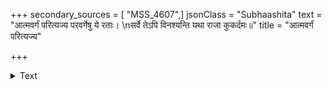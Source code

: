+++
secondary_sources = [ "MSS_4607",]
jsonClass = "Subhaashita"
text = "आत्मवर्गं परित्यज्य परवर्गेषु ये रताः।  \nसर्वे तेऽपि विनश्यन्ति यथा राजा कुकर्दमः॥"
title = "आत्मवर्गं परित्यज्य"

+++

<details><summary>Text</summary>

आत्मवर्गं परित्यज्य परवर्गेषु ये रताः।  
सर्वे तेऽपि विनश्यन्ति यथा राजा कुकर्दमः॥
</details>
